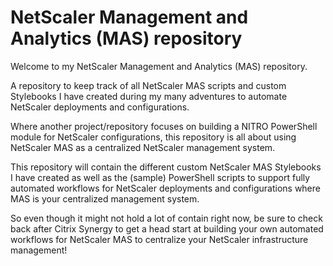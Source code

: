 # NetScaler Management and Analytics (MAS) repository
Welcome to my NetScaler Management and Analytics (MAS) repository.

A repository to keep track of all NetScaler MAS scripts and custom Stylebooks I have created during my many adventures to automate NetScaler deployments and configurations.

Where another project/repository focuses on building a NITRO PowerShell module for NetScaler configurations, this repository is all about using NetScaler MAS as a centralized NetScaler management system.

This repository will contain the different custom NetScaler MAS Stylebooks I have created as well as the (sample) PowerShell scripts to support fully automated workflows for NetScaler deployments and configurations where MAS is your centralized management system.

So even though it might not hold a lot of contain right now, be sure to check back after Citrix Synergy to get a head start at building your own automated workflows for NetScaler MAS to centralize your NetScaler infrastructure management!
